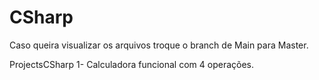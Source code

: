 # CSharp
Caso queira visualizar os arquivos troque o branch de Main para Master.

ProjectsCSharp
1- Calculadora funcional com 4 operações.

